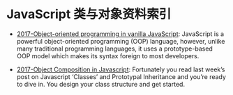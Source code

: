 # JavaScript 类与对象资料索引

- [2017-Object-oriented programming in vanilla JavaScript](https://parg.co/UEy): JavaScript is a powerful object-oriented programming (OOP) language, however, unlike many traditional programming languages, it uses a prototype-based OOP model which makes its syntax foreign to most developers. 

- [2017-Object Composition in Javascript](https://parg.co/UE9): Fortunately you read last week’s post on Javascript ‘Classes’ and Prototypal Inheritance and you’re ready to dive in. You design your class structure and get started.